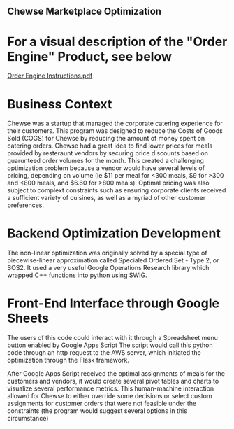 ## Chewse Marketplace Optimization

# For a visual description of the "Order Engine" Product, see below

[Order Engine Instructions.pdf](https://github.com/nicholaslwright/marketplaceOptimization/files/7290533/Order.Engine.Instructions.pdf)


# Business Context

Chewse was a startup that managed the corporate catering experience for their customers.
This program was designed to reduce the Costs of Goods Sold (COGS) for Chewse by reducing
the amount of money spent on catering orders. Chewse had a great idea to find lower prices for 
meals provided by resteraunt vendors by securing price discounts based on guarunteed order
volumes for the month. This created a challenging optimization problem because a vendor would have
several levels of pricing, depending on volume (ie $11 per meal for <300 meals, $9 for >300 and <800 meals, and $6.60 for >800 meals).
Optimal pricing was also subject to complext constraints such as ensuring corporate clients
received a sufficient variety of cuisines, as well as a myriad of other customer preferences.

# Backend Optimization Development

The non-linear optimization was originally solved by a special type of piecewise-linear approximation
called Specialed Ordered Set - Type 2, or SOS2. It used a very useful Google Operations Research library
which wrapped C++ functions into python using SWIG.

# Front-End Interface through Google Sheets

The users of this code could interact with it through a Spreadsheet menu button enabled by Google Apps Script
The script would call this python code through an http request to the AWS server, which initiated the optimization
through the Flask framework.

After Google Apps Script received the optimal assignments of meals for the customers and vendors, it would create 
several pivot tables and charts to visualize several performance metrics. This human-machine interaction
allowed for Chewse to either override some decisions or select custom assignments for customer
orders that were not feasible under the constraints (the program would suggest several options in this circumstance)

